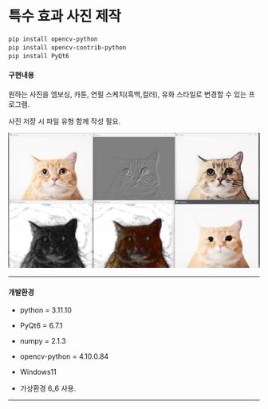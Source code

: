 # 특수 효과 사진 제작

``` bash
pip install opencv-python
pip install opencv-contrib-python
pip install PyQt6
```

#### 구현내용

원하는 사진을 엠보싱, 카툰, 연필 스케치(흑백,컬러), 유화 스타일로 변경할 수 있는 프로그램.

사진 저장 시 파일 유형 함께 작성 필요.


![예시 이미지](https://github.com/phjjjjj/computer_vision/blob/main/6_6/example.jpg)

---

#### 개발환경

- python = 3.11.10

- PyQt6 = 6.7.1

- numpy = 2.1.3

- opencv-python = 4.10.0.84

- Windows11

- 가상환경 6_6 사용.

---
